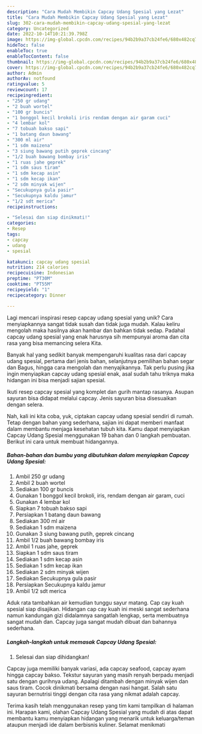 ```yaml
---
description: "Cara Mudah Membikin Capcay Udang Spesial yang Lezat"
title: "Cara Mudah Membikin Capcay Udang Spesial yang Lezat"
slug: 302-cara-mudah-membikin-capcay-udang-spesial-yang-lezat
category: Uncategorized
date: 2022-10-14T10:21:39.798Z
image: https://img-global.cpcdn.com/recipes/94b2b9a37cb24fe6/680x482cq70/capcay-udang-spesial-foto-resep-utama.jpg
hideToc: false
enableToc: true
enableTocContent: false
thumbnail: https://img-global.cpcdn.com/recipes/94b2b9a37cb24fe6/680x482cq70/capcay-udang-spesial-foto-resep-utama.jpg
cover: https://img-global.cpcdn.com/recipes/94b2b9a37cb24fe6/680x482cq70/capcay-udang-spesial-foto-resep-utama.jpg
author: Admin
authorAv: notfound
ratingvalue: 5
reviewcount: 17
recipeingredient:
- "250 gr udang"
- "2 buah wortel"
- "100 gr buncis"
- "1 bonggol kecil brokoli iris rendam dengan air garam cuci"
- "4 lembar kol"
- "7 tobuah bakso sapi"
- "1 batang daun bawang"
- "300 ml air"
- "1 sdm maizena"
- "3 siung bawang putih geprek cincang"
- "1/2 buah bawang bombay iris"
- "1 ruas jahe geprek"
- "1 sdm saus tiram"
- "1 sdm kecap asin"
- "1 sdm kecap ikan"
- "2 sdm minyak wijen"
- "Secukupnya gula pasir"
- "Secukupnya kaldu jamur"
- "1/2 sdt merica"
recipeinstructions:

- "Selesai dan siap dinikmati!"
categories:
- Resep
tags:
- capcay
- udang
- spesial

katakunci: capcay udang spesial 
nutrition: 214 calories
recipecuisine: Indonesian
preptime: "PT30M"
cooktime: "PT55M"
recipeyield: "1"
recipecategory: Dinner

---
```





Lagi mencari inspirasi resep capcay udang spesial yang unik? Cara menyiapkannya sangat tidak susah dan tidak juga mudah. Kalau keliru mengolah maka hasilnya akan hambar dan bahkan tidak sedap. Padahal capcay udang spesial yang enak harusnya sih mempunyai aroma dan cita rasa yang bisa memancing selera Kita.





Banyak hal yang sedikit banyak mempengaruhi kualitas rasa dari capcay udang spesial, pertama dari jenis bahan, selanjutnya pemilihan bahan segar dan Bagus, hingga cara mengolah dan menyajikannya. Tak perlu pusing jika ingin menyiapkan capcay udang spesial enak,      asal sudah tahu triknya maka hidangan ini bisa menjadi sajian spesial.














Ikuti resep capcay spesial yang komplet dan gurih mantap rasanya. Asupan sayuran bisa didapat melalui capcay. Jenis sayuran bisa disesuaikan dengan selera.






Nah, kali ini kita coba, yuk, ciptakan capcay udang spesial sendiri di rumah. Tetap dengan bahan yang sederhana, sajian ini dapat memberi manfaat dalam membantu menjaga kesehatan tubuh kita. Kamu dapat menyiapkan Capcay Udang Spesial menggunakan 19 bahan dan 0 langkah pembuatan. Berikut ini cara untuk membuat hidangannya.

<!--inarticleads1-->

##### Bahan-bahan dan bumbu yang dibutuhkan dalam menyiapkan Capcay Udang Spesial:

1. Ambil 250 gr udang
1. Ambil 2 buah wortel
1. Sediakan 100 gr buncis
1. Gunakan 1 bonggol kecil brokoli, iris, rendam dengan air garam, cuci
1. Gunakan 4 lembar kol
1. Siapkan 7 tobuah bakso sapi
1. Persiapkan 1 batang daun bawang
1. Sediakan 300 ml air
1. Sediakan 1 sdm maizena
1. Gunakan 3 siung bawang putih, geprek cincang
1. Ambil 1/2 buah bawang bombay iris
1. Ambil 1 ruas jahe, geprek
1. Siapkan 1 sdm saus tiram
1. Sediakan 1 sdm kecap asin
1. Sediakan 1 sdm kecap ikan
1. Sediakan 2 sdm minyak wijen
1. Sediakan Secukupnya gula pasir
1. Persiapkan Secukupnya kaldu jamur
1. Ambil 1/2 sdt merica


Aduk rata tambahkan air kemudian tunggu sayur matang. Cap cay kuah spesial siap disajikan. Hidangan cap cay kuah ini meski sangat sederhana namun kandungan gizi didalamnya sangatlah lengkap, serta membuatnya sangat mudah dan. Capcay juga sangat mudah dibuat dan bahannya sederhana. 

<!--inarticleads2-->

##### Langkah-langkah untuk memasak Capcay Udang Spesial:


1. Selesai dan siap dihidangkan!

Capcay juga memiliki banyak variasi, ada capcay seafood, capcay ayam hingga capcay bakso. Tekstur sayuran yang masih renyah berpadu menjadi satu dengan gurihnya udang. Apalagi ditambah dengan minyak wijen dan saus tiram. Cocok dinikmati bersama dengan nasi hangat. Salah satu sayuran bernutrisi tinggi dengan cita rasa yang nikmat adalah capcay. 

Terima kasih telah menggunakan resep yang tim kami tampilkan di halaman ini. Harapan kami, olahan Capcay Udang Spesial yang mudah di atas dapat membantu kamu menyiapkan hidangan yang menarik untuk keluarga/teman ataupun menjadi ide dalam berbisnis kuliner. Selamat menikmati
